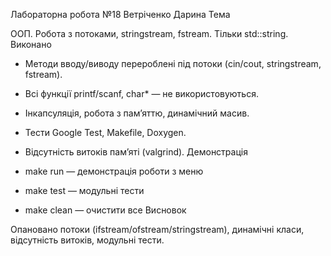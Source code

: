 Лабораторна робота №18
Ветріченко Дарина
Тема

ООП. Робота з потоками, stringstream, fstream. Тільки std::string.
Виконано

- Методи вводу/виводу перероблені під потоки (cin/cout, stringstream, fstream).
- Всі функції printf/scanf, char* — не використовуються.
- Інкапсуляція, робота з пам’яттю, динамічний масив.
- Тести Google Test, Makefile, Doxygen.
- Відсутність витоків пам’яті (valgrind).
 Демонстрація

- make run — демонстрація роботи з меню
- make test — модульні тести
- make clean — очистити все
Висновок

Опановано потоки (ifstream/ofstream/stringstream), динамічні класи, відсутність витоків, модульні тести.
